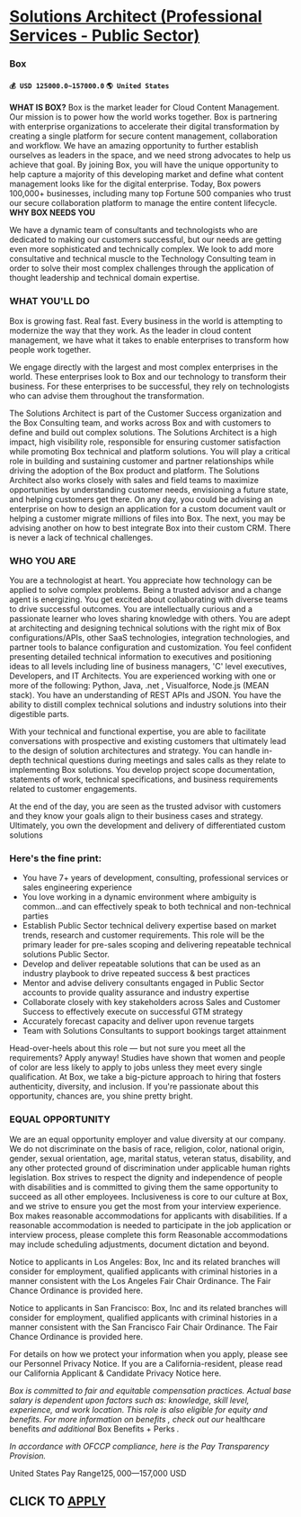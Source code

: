 # [Solutions Architect (Professional Services - Public Sector)](https://www.remotewlb.com/apply/solutions-architect-professional-services-public-sector)  
### Box  
#### `💰 USD 125000.0~157000.0` `🌎 United States`  
**WHAT IS BOX?** Box is the market leader for Cloud Content Management. Our mission is to power how the world works together. Box is partnering with enterprise organizations to accelerate their digital transformation by creating a single platform for secure content management, collaboration and workflow. We have an amazing opportunity to further establish ourselves as leaders in the space, and we need strong advocates to help us achieve that goal. By joining Box, you will have the unique opportunity to help capture a majority of this developing market and define what content management looks like for the digital enterprise. Today, Box powers 100,000+ businesses, including many top Fortune 500 companies who trust our secure collaboration platform to manage the entire content lifecycle. **WHY BOX NEEDS YOU**

We have a dynamic team of consultants and technologists who are dedicated to making our customers successful, but our needs are getting even more sophisticated and technically complex. We look to add more consultative and technical muscle to the Technology Consulting team in order to solve their most complex challenges through the application of thought leadership and technical domain expertise.

### WHAT YOU'LL DO

Box is growing fast. Real fast. Every business in the world is attempting to modernize the way that they work. As the leader in cloud content management, we have what it takes to enable enterprises to transform how people work together.

We engage directly with the largest and most complex enterprises in the world. These enterprises look to Box and our technology to transform their business. For these enterprises to be successful, they rely on technologists who can advise them throughout the transformation.

The Solutions Architect is part of the Customer Success organization and the Box Consulting team, and works across Box and with customers to define and build out complex solutions. The Solutions Architect is a high impact, high visibility role, responsible for ensuring customer satisfaction while promoting Box technical and platform solutions. You will play a critical role in building and sustaining customer and partner relationships while driving the adoption of the Box product and platform. The Solutions Architect also works closely with sales and field teams to maximize opportunities by understanding customer needs, envisioning a future state, and helping customers get there. On any day, you could be advising an enterprise on how to design an application for a custom document vault or helping a customer migrate millions of files into Box. The next, you may be advising another on how to best integrate Box into their custom CRM. There is never a lack of technical challenges.

### WHO YOU ARE

You are a technologist at heart. You appreciate how technology can be applied to solve complex problems. Being a trusted advisor and a change agent is energizing. You get excited about collaborating with diverse teams to drive successful outcomes. You are intellectually curious and a passionate learner who loves sharing knowledge with others. You are adept at architecting and designing technical solutions with the right mix of Box configurations/APIs, other SaaS technologies, integration technologies, and partner tools to balance configuration and customization. You feel confident presenting detailed technical information to executives and positioning ideas to all levels including line of business managers, 'C' level executives, Developers, and IT Architects. You are experienced working with one or more of the following: Python, Java, .net , Visualforce, Node.js (MEAN stack). You have an understanding of REST APIs and JSON. You have the ability to distill complex technical solutions
and industry solutions into their digestible parts.

With your technical and functional expertise, you are able to facilitate conversations with prospective and existing customers that ultimately lead to the design of solution architectures and strategy. You can handle in-depth technical questions during meetings and sales calls as they relate to implementing Box solutions. You develop project scope documentation, statements of work, technical specifications, and business requirements related to customer engagements.

At the end of the day, you are seen as the trusted advisor with customers and they know your goals align to their business cases and strategy. Ultimately, you own the development and delivery of differentiated custom solutions

### Here's the fine print:

  * You have 7+ years of development, consulting, professional services or sales engineering experience
  * You love working in a dynamic environment where ambiguity is common...and can effectively speak to both technical and non-technical parties
  * Establish Public Sector technical delivery expertise based on market trends, research and customer requirements. This role will be the primary leader for pre-sales scoping and delivering repeatable technical solutions Public Sector.
  * Develop and deliver repeatable solutions that can be used as an industry playbook to drive repeated success & best practices
  * Mentor and advise delivery consultants engaged in Public Sector accounts to provide quality assurance and industry expertise
  * Collaborate closely with key stakeholders across Sales and Customer Success to effectively execute on successful GTM strategy
  * Accurately forecast capacity and deliver upon revenue targets
  * Team with Solutions Consultants to support bookings target attainment

Head-over-heels about this role — but not sure you meet all the requirements? Apply anyway! Studies have shown that women and people of color are less likely to apply to jobs unless they meet every single qualification. At Box, we take a big-picture approach to hiring that fosters authenticity, diversity, and inclusion. If you're passionate about this opportunity, chances are, you shine pretty bright.

### EQUAL OPPORTUNITY

We are an equal opportunity employer and value diversity at our company. We do not discriminate on the basis of race, religion, color, national origin, gender, sexual orientation, age, marital status, veteran status, disability, and any other protected ground of discrimination under applicable human rights legislation. Box strives to respect the dignity and ‎‎independence of people with disabilities and is committed to giving them the same ‎‎opportunity to succeed as all other employees. Inclusiveness is core to our culture at Box, and we strive to ensure you get the most from your interview experience. Box makes reasonable accommodations for applicants with disabilities. If a reasonable accommodation is needed to participate in the job application or interview process, please complete this form Reasonable accommodations may include scheduling adjustments, document dictation and beyond.

Notice to applicants in Los Angeles: Box, Inc and its related branches will consider for employment, qualified applicants with criminal histories in a manner consistent with the Los Angeles Fair Chair Ordinance. The Fair Chance Ordinance is provided here.

Notice to applicants in San Francisco: Box, Inc and its related branches will consider for employment, qualified applicants with criminal histories in a manner consistent with the San Francisco Fair Chair Ordinance. The Fair Chance Ordinance is provided here.

For details on how we protect your information when you apply, please see our Personnel Privacy Notice. If you are a California-resident, please read our California Applicant & Candidate Privacy Notice here.

 _Box is committed to fair and equitable compensation practices. Actual base salary is dependent upon factors such as: knowledge, skill level, experience, and work location. This role is also eligible for equity and benefits. For more information on benefits_ _, check out our_ healthcare benefits _and additional_ Box Benefits + Perks _._

 _In accordance with OFCCP compliance, here is the Pay Transparency Provision._

United States Pay Range$125,000—$157,000 USD  
## CLICK TO [APPLY](https://www.remotewlb.com/apply/solutions-architect-professional-services-public-sector)


